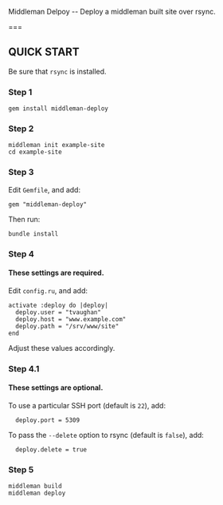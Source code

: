 Middleman Delpoy -- Deploy a middleman built site over rsync.

===

## QUICK START

Be sure that `rsync` is installed.

### Step 1

    gem install middleman-deploy

### Step 2

    middleman init example-site
    cd example-site

### Step 3

Edit `Gemfile`, and add:

    gem "middleman-deploy"

Then run:

    bundle install

### Step 4

#### These settings are required.

Edit `config.ru`, and add:

    activate :deploy do |deploy|
      deploy.user = "tvaughan"
      deploy.host = "www.example.com"
      deploy.path = "/srv/www/site"
    end

Adjust these values accordingly.

### Step 4.1

#### These settings are optional.

To use a particular SSH port (default is `22`), add:

      deploy.port = 5309

To pass the `--delete` option to rsync (default is `false`), add:

      deploy.delete = true

### Step 5

    middleman build
    middleman deploy
